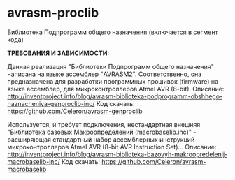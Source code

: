 avrasm-proclib
==============

Библиотека Подпрограмм общего назначения 
(включается в сегмент кода)



**ТРЕБОВАНИЯ И ЗАВИСИМОСТИ:**

Данная реализация "Библиотеки Подпрограмм общего назначения" написана на языке ассемблер "AVRASM2". 
Соответственно, она предназначена для разработки программных прошивок (firmware) на языке ассемблер, для микроконтроллеров Atmel AVR (8-bit). 
Описание:	http://inventproject.info/blog/avrasm-biblioteka-podprogramm-obshhego-naznacheniya-genproclib-inc/
Код скачать:	https://github.com/Celeron/avrasm-genproclib 


Используется, и требует подключения, нестандартная внешняя "Библиотека базовых Макроопределений (macrobaselib.inc)" - расширяющая стандартный набор ассемблерных инструкций микроконтроллеров Atmel AVR (8-bit AVR Instruction Set)... 
Описание:	http://inventproject.info/blog/avrasm-biblioteka-bazovyh-makroopredelenij-macrobaselib-inc/
Код скачать:	https://github.com/Celeron/avrasm-macrobaselib 


